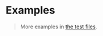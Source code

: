 # Examples

> More examples in [the test files](https://github.com/aureooms/js-lempel-ziv/tree/main/test/src).
